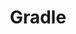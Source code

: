 ---
title: "Gradle"
header_title: "arc42-Starschnitt Gradle"
html_title: "Beispiel: arc42-Starschnitt Gradle"
description : "In Anlehnung an die Bravo-Serie liefert diese Blogserie einen Star der Softwareentwicklung Stück für Stück als Architekturüberblick."
bg_image: images/background/page-title.jpg
image : images/beispiel/beispiel_gradle.jpg
live_demo : "https://www.embarc.de/arc42-starschnitt-gradle/"
# case_study : "#"
category: "Blogserie"
weight: 4

# overview
overview:
  - label : Thema
    data : Build-System
  - label : Architekturstil
    data : Pipes & Filter
  - label : Quelle
    data : Blogserie
  - label : Entstanden
    data : 2013
  - label : Aktualisiert
    data : 2015

intro:
  enable : true
  subtitle : Hintergrund
  title : "Architekturüberblick in Lebensgröße"
  content : "<p>Könnt Ihr Euch noch an die Starschnitte in der Bravo erinnern? Da wurde Heft für Heft ein Puzzlestück geliefert, nach einigen Wochen setzte sich dann alles zu einem Teenie-Idol zusammen.</p><p>In Anlehnung an diese schöne Tradition lieferte diese Blogserie einen Star der Softwareentwicklung Stück für Stück als Architekturüberblick. Starschnittheld ist das Buildsystem Gradle.</p><p>Jeder Beitrag stellt eine Zutat für eine Architekturbeschreibung vor, und ordnet sie in die Gliederungsstruktur arc42 ein.</p>"
---